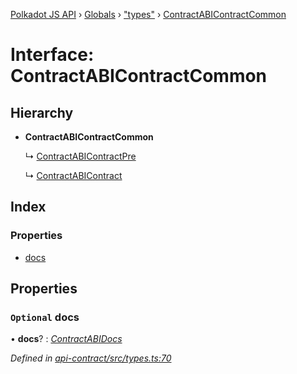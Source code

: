 [Polkadot JS API](../README.md) › [Globals](../globals.md) › ["types"](../modules/_types_.md) › [ContractABIContractCommon](_types_.contractabicontractcommon.md)

# Interface: ContractABIContractCommon

## Hierarchy

* **ContractABIContractCommon**

  ↳ [ContractABIContractPre](_types_.contractabicontractpre.md)

  ↳ [ContractABIContract](_types_.contractabicontract.md)

## Index

### Properties

* [docs](_types_.contractabicontractcommon.md#optional-docs)

## Properties

### `Optional` docs

• **docs**? : *[ContractABIDocs](../modules/_types_.md#contractabidocs)*

*Defined in [api-contract/src/types.ts:70](https://github.com/polkadot-js/api/blob/64ff226535/packages/api-contract/src/types.ts#L70)*
